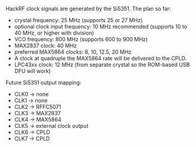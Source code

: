 HackRF clock signals are generated by the Si5351.  The plan so far:

* crystal frequency: 25 MHz (supports 25 or 27 MHz)
* optional clock input frequency: 10 MHz recommended (supports 10 to 40 MHz, or higher with division)
* VCO frequency: 800 MHz (supports 600 to 900 MHz)
* MAX2837 clock: 40 MHz
* preferred MAX5864 clocks: 8, 10, 12.5, 20 MHz
* A clock at quadruple the MAX5864 rate will be delivered to the CPLD.
* LPC43xx clock: 12 MHz (from separate crystal so the ROM-based USB DFU will work)

Future Si5351 output mapping:

* CLK0 -> none
* CLK1 -> none
* CLK2 -> RFFC5071
* CLK3 -> MAX2837
* CLK4 -> MAX5864
* CLK5 -> external clock output
* CLK6 -> CPLD
* CLK7 -> CPLD